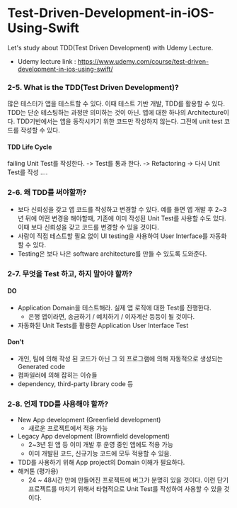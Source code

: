 # Test-Driven-Development-in-iOS-Using-Swift
Let's study about TDD(Test Driven Development) with Udemy Lecture.

- Udemy lecture link : https://www.udemy.com/course/test-driven-development-in-ios-using-swift/



### 2-5. What is the TDD(Test Driven Development)?

많은 테스터가 앱을 테스트할 수 있다. 이때 테스트 기반 개발, TDD를 활용할 수 있다. TDD는 단순 테스팅하는 과정만 의미하는 것이 아닌. 앱에 대한 하나의 Architecture이다. TDD기반에서는 앱을 동작시키기 위한 코드만 작성하지 않는다. 그전에 unit test 코드를 작성할 수 있다.

#### TDD Life Cycle

failing Unit Test를 작성한다. -> Test를 통과 한다. -> Refactoring -> 다시 Unit Test를 작성 ....

### 2-6. 왜 TDD를 써야할까?

- 보다 신뢰성을 갖고 앱 코드를 작성하고 변경할 수 있다. 예를 들면 앱 개발 후 2~3년 뒤에 어떤 변경을 해야할때, 기존에 이미 작성된 Unit Test를 사용할 수도 있다. 이때 보다 신뢰성을 갖고 코드를 변경할 수 있을 것이다.
- 사람이 직접 테스트할 필요 없이 UI testing을 사용하여 User Interface를 자동화 할 수 있다. 
- Testing은 보다 나은 software architecture를 만들 수 있도록 도와준다.

### 2-7. 무엇을 Test 하고, 하지 말아야 할까?

#### DO

- Application Domain을 테스트해라. 실제 앱 로직에 대한 Test를 진행한다.
  - 은행 앱이라면, 송금하기 / 예치하기 / 이자계산 등등이 될 것이다.
- 자동화된 Unit Tests를 활용한 Application User Interface Test

#### Don't

- 개인, 팀에 의해 작성 된 코드가 아닌 그 외 프로그램에 의해 자동적으로 생성되는 Generated code
- 컴파일러에 의해 잡히는 이슈들
- dependency, third-party library code 등

### 2-8. 언제 TDD를 사용해야 할까?

- New App development (Greenfield development)
  - 새로운 프로젝트에서 적용 가능
- Legacy App development (Brownfield development)
  - 2~3년 된 앱 등 이미 개발 후 운영 중인 앱에도 적용 가능
  - 이미 개발된 코드, 신규기능 코드에 모두 적용할 수 있음.
- TDD를 사용하기 위해 App project의 Domain 이해가 필요하다.
- 해커톤 (평가용)
  - 24 ~ 48시간 만에 만들어진 프로젝트에 버그가 분명히 있을 것이다. 이런 단기 프로젝트를 마치기 위해서 타협적으로 Unit Test를 작성하여 사용할 수 있을 것이다.
